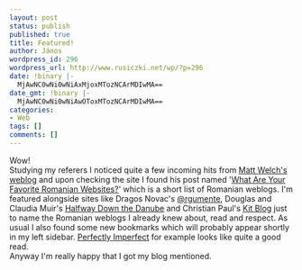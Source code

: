 ```yaml
---
layout: post
status: publish
published: true
title: Featured!
author: János
wordpress_id: 296
wordpress_url: http://www.rusiczki.net/wp/?p=296
date: !binary |-
  MjAwNC0wNi0wNiAxMjoxMTozNCArMDIwMA==
date_gmt: !binary |-
  MjAwNC0wNi0wNiAwOToxMTozNCArMDIwMA==
categories:
- Web
tags: []
comments: []
---
```

<p>Wow!<br />
Studying my referers I noticed quite a few incoming hits from <a href="http://mattwelch.com/warblog.html">Matt Welch's weblog</a> and upon checking the site I found his post named '<a title="What Are Your Favorite Romanian Websites?" href="http://www.mattwelch.com/archives/week_2004_05_30.html#2655">What Are Your Favorite Romanian Websites?</a>' which is a short list of Romanian weblogs. I'm featured alongside sites like Dragos Novac's <a href="http://www.argumente.ro">@rgumente</a>, Douglas and Claudia Muir's <a href="http://www.bookcase.com/~claudia/mt/">Halfway Down the Danube</a> and Christian Paul's <a href="http://homepage.mac.com/cpaul/iblog/index.html">Kit Blog</a> just to name the Romanian weblogs I already knew about, read and respect. As usual I also found some new bookmarks which will probably appear shortly in my left sidebar. <a href="http://perfectlyimperfect.blogspot.com/">Perfectly Imperfect</a> for example looks like quite a good read.<br />
Anyway I'm really happy that I got my blog mentioned.</p>

